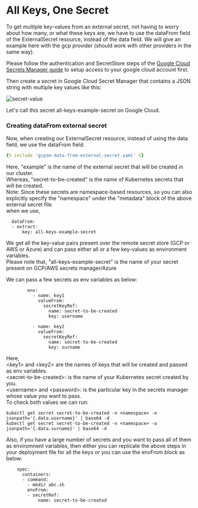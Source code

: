 # All Keys, One Secret

To get multiple key-values from an external secret, not having to worry about how many, or what these keys are, we have to use the dataFrom field of the ExternalSecret resource, instead of the data field. We will give an example here with the gcp provider (should work with other providers in the same way).

Please follow the authentication and SecretStore steps of the [Google Cloud Secrets Manager guide](../provider/google-secrets-manager.md) to setup access to your google cloud account first.

Then create a secret in Google Cloud Secret Manager that contains a JSON string with multiple key values like this:

![secret-value](../pictures/screenshot_json_string_gcp_secret_value.png)

Let's call this secret all-keys-example-secret on Google Cloud.
 

### Creating dataFrom external secret

Now, when creating our ExternalSecret resource, instead of using the data field, we use the dataFrom field:

```yaml
{% include 'gcpsm-data-from-external-secret.yaml' %}
```
Here, "example" is the name of the external secret that will be created in our cluster.    
Whereas, "secret-to-be-created" is the name of Kubernetes secrets that will be created.    
Note: Since these secrets are namespace-based resources, so you can also explicitly specify the "namespace" under the "metadata" block of the above external secret file.    
when we use, 

```
  dataFrom:
  - extract:
      key: all-keys-example-secret
```
We get all the key-value pairs present over the remote secret store (GCP or AWS or Azure) and can pass either all or a few key-values as environment variables.    
Please note that, "all-keys-example-secret" is the name of your secret present on GCP/AWS secrets manager/Azure    
    
We can pass a few secrets as env variables as below:
```
        env:
          - name: key1
            valueFrom:
              secretKeyRef:
                name: secret-to-be-created
                key: username

          - name: key2
            valueFrom:
              secretKeyRef:
                name: secret-to-be-created
                key: surname
```
 
Here,    
\<key1\> and \<key2> are the names of keys that will be created and passed as env variables.    
\<secret-to-be-created\>: is the name of your Kubernetes secret created by you.    
\<username\> and \<password>: is the particular key in the secrets manager whose value you want to pass.    
To check both values we can run:
```
kubectl get secret secret-to-be-created -n <namespace> -o jsonpath='{.data.username}' | base64 -d
kubectl get secret secret-to-be-created -n <namespace> -o jsonpath='{.data.surname}' | base64 -d
```

Also, if you have a large number of secrets and you want to pass all of them as enviromnent variables, then either you can replicate the above steps in your deployment file for all the keys or you can use the envFrom block as below:    

```
    spec:
      containers:
      - command:
        - mkdir abc.sh
        envFrom:
        - secretRef:
            name: secret-to-be-created
```
